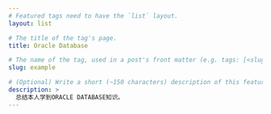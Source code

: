 ```yaml
---
# Featured tags need to have the `list` layout.
layout: list

# The title of the tag's page.
title: Oracle Database

# The name of the tag, used in a post's front matter (e.g. tags: [<slug>]).
slug: example

# (Optional) Write a short (~150 characters) description of this featured tag.
description: >
  总结本人学到ORACLE DATABASE知识。
---
```

